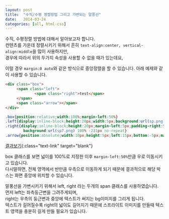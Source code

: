 ```yaml
---
layout: post
title:  "수직/수평 정렬방법 그리고 가변되는 말풍선"
date:   2014-03-24
categories: [all, html-css]
---
```


수직, 수평정렬 방법에 대해서 알아보고자 합니다.<br>
컨텐츠를 가운데 정렬시키기 위해서 흔히 ```text-align:center, vertical-align:middle```을 많이 사용하지만,<br>
경우에 따라서 위의 두가지 속성을 사용할 수 없을 때가 있는데요,<br>

이럴 경우 ```margin:0 auto```와 같은 방식으로 중앙정렬을 할 수 있습니다.
아래 예제와 같이 사용할 수 있습니다.

```html
<div class="box">
     <span class="left">
             <span class="right">test</span>
     </span>
     <span class="arrow"></span>
</div>
```

```css
.box{position:relative;width:100%;margin-left:50%}
.left{display:inline-block;height:20px;width:5px;background:url(sp.png) -892px -231px no-repeat}
.right{display:inline-block;height:20px;margin-left:5px;padding-right:5px;
        background:url(sp7.png) 100% -231px no-repeat}
.arrow{position:absolute;width:10px;height:5px;left:15px;bottom:-5px;margin-right:-5px;background:blue}
```

[결과보기](http://codepen.io/anon/pen/PwqGBv){:class="text-link" target="blank"}
<br>

box 클래스를 보면 넓이를 100%로 지정한 이후 ```margin-left:50%```만큼 우로 이동시키고 있습니다.<br>
다시말하면, 전체 영역에서 반만큼 우측으로 이동하게 되기 때문에 결과적으로 해당 박스는 화면 중앙에 위치할 수 있습니다.<br>

말풍선을 가변시키기 위해서 left, right 라는 두개의 span 클래스를 사용하였습니다.<br>
먼저 left는 좌측둥근변을 그려주게되며,<br>
right는 우측의 둥근변과 중앙에 텍스트가 써지는 bg이미지를 그리게 됩니다.<br>
텍스트가 길어질수록 right의 넓이도 길어지기 때문에 스프라이트 이미지를 만들때 텍스트 영역을 충분히 길게 만들 필요가 있습니다.<br>
